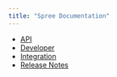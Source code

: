 ```yaml
---
title: "Spree Documentation"
---
```


* [API](api)
* [Developer](developer)
* [Integration](integration)
* [Release Notes](release_notes)